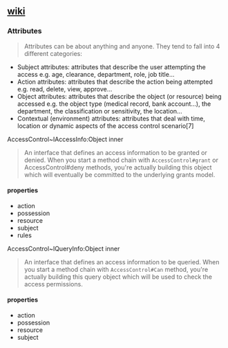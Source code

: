 ## [wiki](https://en.wikipedia.org/wiki/Attribute-based_access_control)

### Attributes
> Attributes can be about anything and anyone. They tend to fall into 4 different categories:

- Subject attributes: attributes that describe the user attempting the access e.g. age, clearance, department, role, job title...
- Action attributes: attributes that describe the action being attempted e.g. read, delete, view, approve...
- Object attributes: attributes that describe the object (or resource) being accessed e.g. the object type (medical record, bank account...), the department, the classification or sensitivity, the location...
- Contextual (environment) attributes: attributes that deal with time, location or dynamic aspects of the access control scenario[7]


AccessControl~IAccessInfo:Object  inner
> An interface that defines an access information to be granted or denied.
> When you start a method chain with `AccessControl#grant`
> or AccessControl#deny methods, you're actually building this object
> which will eventually be committed to the underlying grants model.
#### properties
- action
- possession
- resource
- subject
- rules

AccessControl~IQueryInfo:Object  inner
> An interface that defines an access information to be queried.
> When you start a method chain with `AccessControl#Can` method,
> you're actually building this query object which will be used to
> check the access permissions.
>
>
#### properties
- action
- possession
- resource
- subject